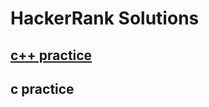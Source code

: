 # HackerRank Solutions

## [c++ practice](https://github.com/wesleyearlstander/HackerRank/tree/master/c%2B%2B%20practice) 
## c practice
